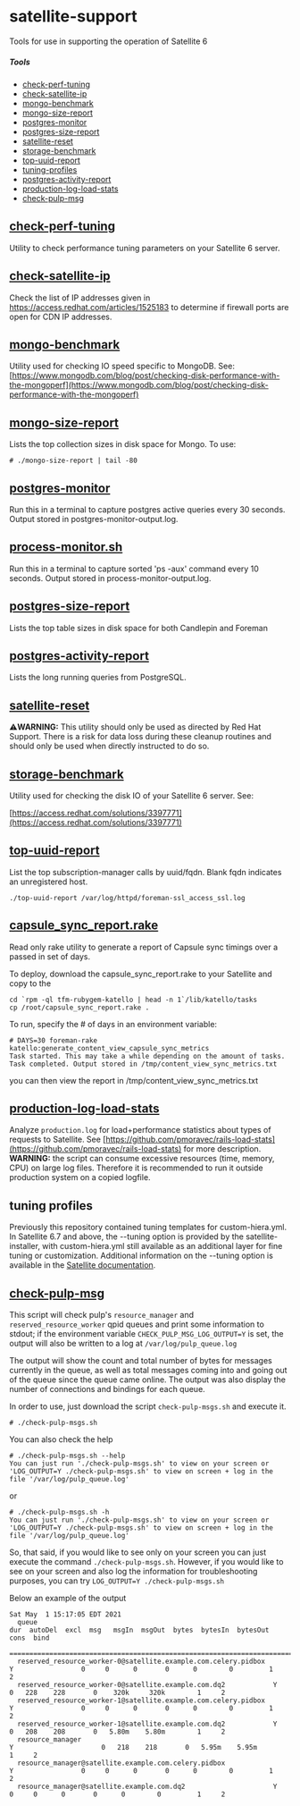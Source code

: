 # satellite-support
Tools for use in supporting the operation of Satellite 6

##### Tools
- [check-perf-tuning](#check-perf-tuning)  
- [check-satellite-ip](#check-satellite-ip)
- [mongo-benchmark](#mongo-benchmark)  
- [mongo-size-report](#mongo-size-report)  
- [postgres-monitor](#postgres-monitor)  
- [postgres-size-report](#postgres-size-report)  
- [satellite-reset](#satellite-reset)  
- [storage-benchmark](#storage-benchmark)  
- [top-uuid-report](#top-uuid-report)  
- [tuning-profiles](#tuning-profiles)  
- [postgres-activity-report](#postgres-activity-report)
- [production-log-load-stats](#production-log-load-stats)
- [check-pulp-msg](#check-pulp-msg)

## [check-perf-tuning](check-perf-tuning)

Utility to check performance tuning parameters on your Satellite 6 server.

## [check-satellite-ip](check_satellite_ip.sh)

Check the list of IP addresses given in https://access.redhat.com/articles/1525183
to determine if firewall ports are open for CDN IP addresses.

## [mongo-benchmark](mongo-benchmark)

Utility used for checking IO speed specific to MongoDB. See:
[https://www.mongodb.com/blog/post/checking-disk-performance-with-the-mongoperf](https://www.mongodb.com/blog/post/checking-disk-performance-with-the-mongoperf)

## [mongo-size-report](mongo-size-report)

Lists the top collection sizes in disk space for Mongo. To use:
```
# ./mongo-size-report | tail -80
```

## [postgres-monitor](postgres-monitor)

Run this in a terminal to capture postgres active queries every 30 seconds.
Output stored in postgres-monitor-output.log.


## [process-monitor.sh](process-monitor.sh)

Run this in a terminal to capture sorted 'ps -aux' command every 10 seconds.
Output stored in process-monitor-output.log.


## [postgres-size-report](postgres-size-report)

Lists the top table sizes in disk space for both Candlepin and Foreman

## [postgres-activity-report](postgres-activity-report)

Lists the long running queries from PostgreSQL.

## [satellite-reset](satellite-reset)

:warning:**WARNING:** This utility should only be used as directed by Red Hat Support.
There is a risk for data loss during these cleanup routines and should only be
used when directly instructed to do so.

## [storage-benchmark](storage-benchmark)

Utility used for checking the disk IO of your Satellite 6 server. See:

[https://access.redhat.com/solutions/3397771](https://access.redhat.com/solutions/3397771)

## [top-uuid-report](top-uuid-report)

List the top subscription-manager calls by uuid/fqdn. Blank fqdn indicates an unregistered host.
```
./top-uuid-report /var/log/httpd/foreman-ssl_access_ssl.log
```

## [capsule_sync_report.rake](capsule_sync_report.rake)

Read only rake utility to generate a report of Capsule sync timings over a passed in set of days.

To deploy, download the capsule_sync_report.rake to your Satellite and copy to the

```
cd `rpm -ql tfm-rubygem-katello | head -n 1`/lib/katello/tasks
cp /root/capsule_sync_report.rake .
```

To run, specify the # of days in an environment variable:

```
# DAYS=30 foreman-rake katello:generate_content_view_capsule_sync_metrics
Task started. This may take a while depending on the amount of tasks.
Task completed. Output stored in /tmp/content_view_sync_metrics.txt
```

you can then view the report in /tmp/content_view_sync_metrics.txt

## [production-log-load-stats](production-log-load-stats)

Analyze `production.log` for load+performance statistics about types of requests to Satellite. See [https://github.com/pmoravec/rails-load-stats](https://github.com/pmoravec/rails-load-stats) for more description. **WARNING:** the script can consume excessive resources (time, memory, CPU) on large log files. Therefore it is recommended to run it outside production system on a copied logfile.

## tuning profiles

Previously this repository contained tuning templates for custom-hiera.yml. In Satellite 6.7 and above, the --tuning option is provided by the satellite-installer, with custom-hiera.yml still available as an additional layer for fine tuning or customization. Additional information on the --tuning option is available in the [Satellite documentation](https://access.redhat.com/documentation/en-us/red_hat_satellite/6.9/html-single/installing_satellite_server_from_a_connected_network/index#tuning-with-predefined-profiles).

## [check-pulp-msg](check-pulp-msg)

This script will check pulp's `resource_manager` and `reserved_resource_worker` qpid queues and print some information to stdout; if the environment variable `CHECK_PULP_MSG_LOG_OUTPUT=Y` is set, the output will also be written to a log at `/var/log/pulp_queue.log`

The output will show the count and total number of bytes for messages currently in the queue, as well as total messages coming into and going out of the queue since the queue came online. The output was also display the number of connections and bindings for each queue.

In order to use, just download the script `check-pulp-msgs.sh` and execute it.
```
# ./check-pulp-msgs.sh
```
You can also check the help
```
# ./check-pulp-msgs.sh --help
You can just run './check-pulp-msgs.sh' to view on your screen or 'LOG_OUTPUT=Y ./check-pulp-msgs.sh' to view on screen + log in the file '/var/log/pulp_queue.log'
```
or
```
# ./check-pulp-msgs.sh -h
You can just run './check-pulp-msgs.sh' to view on your screen or 'LOG_OUTPUT=Y ./check-pulp-msgs.sh' to view on screen + log in the file '/var/log/pulp_queue.log'
```

So, that said, if you would like to see only on your screen you can just execute the command `./check-pulp-msgs.sh`. However, if you would like to see on your screen and also log the information for troubleshooting purposes, you can try `LOG_OUTPUT=Y ./check-pulp-msgs.sh`

Below an example of the output
```
Sat May  1 15:17:05 EDT 2021
  queue                                                                  dur  autoDel  excl  msg   msgIn  msgOut  bytes  bytesIn  bytesOut  cons  bind
  ======================================================================================================================================================
  reserved_resource_worker-0@satellite.example.com.celery.pidbox       Y                 0     0      0       0      0        0         1     2
  reserved_resource_worker-0@satellite.example.com.dq2            Y                      0   228    228       0    320k     320k        1     2
  reserved_resource_worker-1@satellite.example.com.celery.pidbox       Y                 0     0      0       0      0        0         1     2
  reserved_resource_worker-1@satellite.example.com.dq2            Y                      0   208    208       0   5.80m    5.80m        1     2
  resource_manager                                                       Y                      0   218    218       0   5.95m    5.95m        1     2
  resource_manager@satellite.example.com.celery.pidbox                 Y                 0     0      0       0      0        0         1     2
  resource_manager@satellite.example.com.dq2                      Y                      0     0      0       0      0        0         1     2
```
